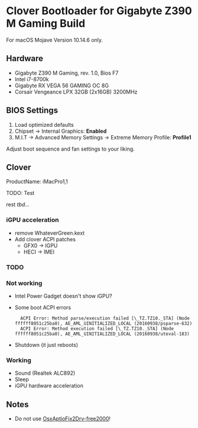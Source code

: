 # Clover Bootloader for Gigabyte Z390 M Gaming Build

For macOS Mojave Version 10.14.6 only.

## Hardware

- Gigabyte Z390 M Gaming, rev. 1.0, Bios F7
- Intel i7-8700k
- Gigabyte RX VEGA 56 GAMING OC 8G
- Corsair Vengeance LPX 32GB (2x16GB) 3200MHz

## BIOS Settings

1. Load optimized defaults
2. Chipset -> Internal Graphics: **Enabled**
3. M.I.T -> Advanced Memory Settings -> Extreme Memory Profile: **Profile1**

Adjust boot sequence and fan settings to your liking.


## Clover

ProductName: iMacPro1,1

TODO: Test 

rest *tbd...*

### iGPU acceleration

* remove WhateverGreen.kext
* Add clover ACPI patches 
    * GFX0 -> IGPU
    * HECI -> IMEI

### TODO

### Not working

* Intel Power Gadget doesn't show iGPU?
* Some boot ACPI errors

        ACPI Error: Method parse/execution failed [\_TZ.TZ10._STA] (Node ffffff8051c25ba0), AE_AML_UINITIALIZED_LOCAL (20160938/psparse-632)
        ACPI Error: Method execution failed [\_TZ.TZ10._STA] (Node ffffff8051c25ba0), AE_AML_UINITIALIZED_LOCAL (20160938/uteval-183)

* Shutdown (it just reboots)


### Working

* Sound (Realtek ALC892)
* Sleep
* iGPU hardware acceleration

## Notes

* Do not use [OsxAptioFix2Drv-free2000](https://www.reddit.com/r/hackintosh/comments/cfjyla/i_unleashed_a_plague_upon_you_guys_and_i_am_sorry/)!
